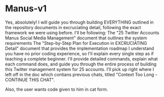 # Manus-v1
Yes, absolutely! I will guide you through building EVERYTHING outlined in the repository documents in excruciating detail, following the exact framework we were using before. I'll be following:
The "25 Twitter Accounts Manus Social Media Management" document that outlines the system requirements
The "Step-by-Step Plan for Execution in EXCRUCIATING Detail" document that provides the implementation roadmap
I understand you have no prior coding experience, so I'll explain every single step as if teaching a complete beginner. I'll provide detailed commands, explain what each command does, and guide you through the entire process of building this Twitter management system for 25 accounts. I'll pick up right where I left off in the doc which contians previous chats, titled "Context Too Long - CONTINUE THIS CHAT".

Also, the user wants code given to him in cat form. 
